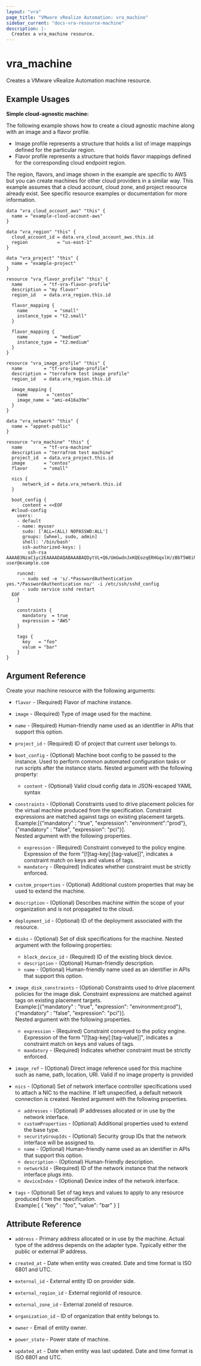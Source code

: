 ```yaml
---
layout: "vra"
page_title: "VMware vRealize Automation: vra_machine"
sidebar_current: "docs-vra-resource-machine"
description: |-
  Creates a vra_machine resource.
---
```


# vra\_machine

Creates a VMware vRealize Automation machine resource.

## Example Usages

**Simple cloud-agnostic machine:**

The following example shows how to create a cloud agnostic machine along with an image and a flavor profile.
* Image profile represents a structure that holds a list of image mappings defined for the particular region.
* Flavor profile represents a structure that holds flavor mappings defined for the corresponding cloud endpoint region.

The region, flavors, and image shown in the example are specific to AWS but you can create machines for other cloud providers in a similar way. This example assumes that a cloud account, cloud zone, and project resource already exist. See specific resource examples or documentation for more information.

```hcl
data "vra_cloud_account_aws" "this" {
  name = "example-cloud-account-aws"
}

data "vra_region" "this" {
  cloud_account_id = data.vra_cloud_account_aws.this.id
  region           = "us-east-1"
}

data "vra_project" "this" {
  name = "example-project"
}

resource "vra_flavor_profile" "this" {
  name        = "tf-vra-flavor-profile"
  description = "my flavor"
  region_id   = data.vra_region.this.id

  flavor_mapping {
    name          = "small"
    instance_type = "t2.small"
  }

  flavor_mapping {
    name          = "medium"
    instance_type = "t2.medium"
  }
}

resource "vra_image_profile" "this" {
  name        = "tf-vra-image-profile"
  description = "terraform test image profile"
  region_id   = data.vra_region.this.id

  image_mapping {
    name       = "centos"
    image_name = "ami-e416a39e"
  }
}

data "vra_network" "this" {
  name = "appnet-public"
}

resource "vra_machine" "this" {
  name        = "tf-vra-machine"
  description = "terrafrom test machine"
  project_id  = data.vra_project.this.id
  image       = "centos"
  flavor      = "small"

  nics {
      network_id = data.vra_network.this.id
  }

  boot_config {
      content = <<EOF
  #cloud-config
    users:
    - default
    - name: myuser
      sudo: ['ALL=(ALL) NOPASSWD:ALL']
      groups: [wheel, sudo, admin]
      shell: '/bin/bash'
      ssh-authorized-keys: |
        ssh-rsa AAAAB3NzaC1yc2EAAAADAQABAAABAQDytVL+Q6/UmGwdnJxKQEozqERHGqxlH/zBbT5W8iNbwgOLF6JWz0o7ThAK/Cf0uPcv78Q6UhOjuRfd2BKBciJx5JsyH4Ly7Ars2v/ZQ492KyZElKRqwibXNWjfZcwKU/6YjDITm15Yh6UWCsvVHg4w72X+TiTxeKDZ0pNt2hcZ5Uje6NvZ4GFKYfl4kNFxBZmBYLFdtq8eNPg3PGREV+pM0xkyXKSAYUsXsgj821AgK/YNByCPY53jNKqXqdFKQXKG7FOs78MdhAF7aGMsVRymY5RtHk9UO0DGzCIHRp9DqmfN9SdIYIf5fb4sEtt8T9uxW32Mx3d9S+vGbmkYoRpY user@example.com
  
    runcmd:
      - sudo sed -e 's/.*PasswordAuthentication yes.*/PasswordAuthentication no/' -i /etc/ssh/sshd_config
      - sudo service sshd restart
  EOF
    }
  
    constraints {
      mandatory  = true
      expression = "AWS"
    }
  
    tags {
      key   = "foo"
      value = "bar"
    }
}
```

## Argument Reference

Create your machine resource with the following arguments:

* `flavor` - (Required) Flavor of machine instance.

* `image` - (Required) Type of image used for the machine.

* `name` - (Required) Human-friendly name used as an identifier in APIs that support this option.

* `project_id` - (Required) ID of project that current user belongs to.

* `boot_config` - (Optional) Machine boot config to be passed to the instance. Used to perform common automated configuration tasks or run scripts after the instance starts. Nested argument with the following property:
  * `content` - (Optional) Valid cloud config data in JSON-escaped YAML syntax

* `constraints` - (Optional) Constraints used to drive placement policies for the virtual machine produced from the specification. Constraint expressions are matched against tags on existing placement targets.  
Example:[{"mandatory" : "true", "expression": "environment":"prod"}, {"mandatory" : "false", "expression": "pci"}].  
Nested argument with the following properties.
  * `expression` - (Required) Constraint conveyed to the policy engine. Expression of the form "[!]tag-key[:[tag-value]]", indicates a constraint match on keys and values of tags.
  * `mandatory` - (Required) Indicates whether constraint must be strictly enforced.

* `custom_properties` - (Optional) Additional custom properties that may be used to extend the machine.

* `description` - (Optional) Describes machine within the scope of your organization and is not propagated to the cloud.

* `deployment_id` - (Optional) ID of the deployment associated with the resource.

* `disks` - (Optional) Set of disk specifications for the machine. Nested argument with the following properties:
  * `block_device_id` - (Required) ID of the existing block device.
  * `description` - (Optional) Human-friendly description.
  * `name` - (Optional) Human-friendly name used as an identifier in APIs that support this option.

* `image_disk_constraints` - (Optional) Constraints used to drive placement policies for the image disk. Constraint expressions are matched against tags on existing placement targets.  
Example:[{"mandatory" : "true", "expression": "environment:prod"}, {"mandatory" : "false", "expression": "pci"}].  
Nested argument with the following properties.
  * `expression` - (Required) Constraint conveyed to the policy engine. Expression of the form "[!]tag-key[:[tag-value]]", indicates a constraint match on keys and values of tags.
  * `mandatory` - (Required) Indicates whether constraint must be strictly enforced.

* `image_ref` - (Optional) Direct image reference used for this machine such as name, path, location, URI. Valid if no image property is provided

* `nics` - (Optional) Set of network interface controller specifications used to attach a NIC to the machine. If left unspecified, a default network connection is created. Nested argument with the following properties.
  * `addresses` - (Optional) IP addresses allocated or in use by the network interface.
  * `customProperties` - (Optional) Additional properties used to extend the base type.
  * `securityGroupIds` - (Optional) Security group IDs that the network interface will be assigned to.
  * `name` - (Optional) Human-friendly name used as an identifier in APIs that support this option.
  * `description` - (Optional) Human-friendly description.
  * `networkId` - (Required) ID of the network instance that the network interface plugs into.
  * `deviceIndex` - (Optional) Device index of the network interface.

* `tags` - (Optional) Set of tag keys and values to apply to any resource produced from the specification.  
Example:[ { "key" : "foo", "value": "bar" } ]


## Attribute Reference

* `address` - Primary address allocated or in use by the machine. Actual type of the address depends on the adapter type. Typically either the public or external IP address.

* `created_at` - Date when entity was created. Date and time format is ISO 6801 and UTC.

* `external_id` - External entity ID on provider side.

* `external_region_id` - External regionId of resource.

* `external_zone_id` - External zoneId of resource.

* `organization_id` - ID of organization that entity belongs to.

* `owner` - Email of entity owner.

* `power_state` - Power state of machine.

* `updated_at` - Date when entity was last updated. Date and time format is ISO 6801 and UTC.

